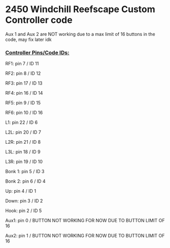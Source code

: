 # 2450 Windchill Reefscape Custom Controller code
Aux 1 and Aux 2 are NOT working due to a max limit of 16 buttons in the code, may fix later idk

### <u>Controller Pins/Code IDs:</u>
RF1: pin 7 / ID 11

RF2: pin 8 / ID 12

RF3: pin 17 / ID 13

RF4: pin 16 / ID 14

RF5: pin 9 / ID 15

RF6: pin 10 / ID 16

L1: pin 22 / ID 6

L2L: pin 20 / ID 7

L2R: pin 21 / ID 8

L3L: pin 18 / ID 9

L3R: pin 19 / ID 10

Bonk 1: pin 5 / ID 3

Bonk 2: pin 6 / ID 4

Up: pin 4 / ID 1

Down: pin 3 / ID 2

Hook: pin 2 / ID 5

Aux1: pin 0 / BUTTON NOT WORKING FOR NOW DUE TO BUTTON LIMIT OF 16

Aux2: pin 1 / BUTTON NOT WORKING FOR NOW DUE TO BUTTON LIMIT OF 16
